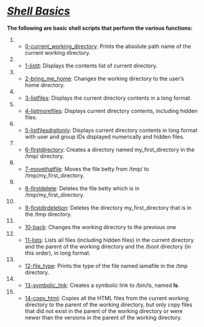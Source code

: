 # <u>_**Shell Basics**_</u>

**The following are basic shell scripts that perform the various functions:**

1.    * [0-current_working_directory](./0-current_working_directory): Prints the absolute path name of the current working directory.
2.    * [1-listit](./1-listit): Displays the contents list of current directory.
3.    * [2-bring_me_home](./2-bring_me_home): Changes the working directory to the user’s home directory. 
4.    * [3-listfiles](./3-listfiles): Displays the current directory contents in a long format. 
5.    * [4-listmorefiles](./4-listmorefiles): Displays current directory contents, including hidden files. 
6.    * [5-listfilesdigitonly](./5-listfilesdigitsonly): Displays current directory contents in long format with user and group IDs displayed numerically and hidden files. 
7.    * [6-firstdirectory](./6-firstdirectory): Creates a directory named my_first_directory in the /tmp/ directory.
8.    * [7-movethatfile](./7-movethatfile): Moves the file betty from /tmp/ to /tmp/my_first_directory.
9.    * [8-firstdelete](./8-firstdelete): Deletes the file betty which is in /tmp/my_first_directory.
10.   * [9-firstdirdeletion](./9-firstdirdeletion): Deletes the directory my_first_directory that is in the /tmp directory.
11.   * [10-back](./10-back): Changes the working directory to the previous one
12.   * [11-lists](./11-lists): Lists all files (including hidden files) in the current directory and the parent of the working directory and the /boot directory (in this order), in long format.
13.   * [12-file_type](./12-file_type): Prints the type of the file named iamafile in the /tmp directory. 
14.   * [13-symbolic_link](./13-symbolic_link): Creates a symbolic link to /bin/ls, named __ls__.
15.   * [14-copy_html](./14-copy_html): Copies all the HTML files from the current working directory to the parent of the working directory, but only copy files that did not exist in the parent of the working directory or were newer than the versions in the parent of the working directory.
